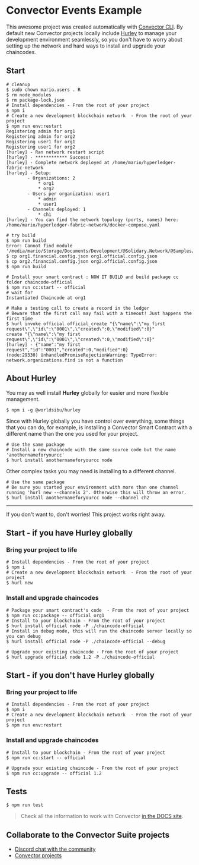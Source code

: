 # Convector Events Example

This awesome project was created automatically with <a href="https://github.com/worldsibu/convector-cli" target="_blank">Convector CLI</a>.
By default new Convector projects locally include <a href="https://github.com/worldsibu/hurley">Hurley</a> to manage your development environment seamlessly, so you don't have to worry about setting up the network and hard ways to install  and upgrade your chaincodes.

## Start

```shell
# cleanup
$ sudo chown mario.users . R
$ rm node_modules
$ rm package-lock.json
# Install dependencies - From the root of your project
$ npm i
# Create a new development blockchain network  - From the root of your project
$ npm run env:restart
Registering admin for org1
Registering admin for org2
Registering user1 for org1
Registering user1 for org2
[hurley] - Ran network restart script
[hurley] - ************ Success!
[hurley] - Complete network deployed at /home/mario/hyperledger-fabric-network
[hurley] - Setup:
        - Organizations: 2
            * org1
            * org2
        - Users per organization: user1 
            * admin 
            * user1
        - Channels deployed: 1
            * ch1
[hurley] - You can find the network topology (ports, names) here: /home/mario/hyperledger-fabric-network/docker-compose.yaml

# try build
$ npm run build
Error: Cannot find module '/media/mario/Storage/Documents/Development/@Solidary.Network/@Samples/ConvectorExampleEvents/org1.official.config.json'
$ cp org1.financial.config.json org1.official.config.json
$ cp org2.financial.config.json org2.official.config.json
$ npm run build

# Install your smart contract : NOW IT BUILD and build package cc folder chaincode-official
$ npm run cc:start -- official
# wait for
Instantiated Chaincode at org1

# Make a testing call to create a record in the ledger
# Beware that the first call may fail with a timeout! Just happens the first time
$ hurl invoke official official_create "{\"name\":\"my first request\",\"id\":\"0001\",\"created\":0,\"modified\":0}"
create "{\"name\":\"my first request\",\"id\":\"0001\",\"created\":0,\"modified\":0}"
[hurley] - {"name":"my first request","id":"0001","created":0,"modified":0}
(node:29330) UnhandledPromiseRejectionWarning: TypeError: network.organizations.find is not a function
```

## About Hurley

You may as well install **Hurley** globally for easier and more flexible management. 

```shell
$ npm i -g @worldsibu/hurley
```

Since with Hurley globally you have control over everything, some things that you can do, for example, is installing a Convector Smart Contract with a different name than the one you used for your project.

```shell
# Use the same package
# Install a new chaincode with the same source code but the name 'anothernameforyourcc'
$ hurl install anothernameforyourcc node
```

Other complex tasks you may need is installing to a different channel.

```shell
# Use the same package
# Be sure you started your environment with more than one channel running 'hurl new --channels 2'. Otherwise this will throw an error.
$ hurl install anothernameforyourcc node --channel ch2
```

---

If you don't want to, don't worries! This project works right away.

## Start - if you have Hurley globally

### Bring your project to life 

```shell
# Install dependencies - From the root of your project
$ npm i
# Create a new development blockchain network  - From the root of your project
$ hurl new
```

###  Install and upgrade chaincodes

```shell
# Package your smart contract's code  - From the root of your project
$ npm run cc:package -- official org1
# Install to your blockchain - From the root of your project
$ hurl install official node -P ./chaincode-official
# Install in debug mode, this will run the chaincode server locally so you can debug
$ hurl install official node -P ./chaincode-official --debug

# Upgrade your existing chaincode - From the root of your project
$ hurl upgrade official node 1.2 -P ./chaincode-official
```

## Start - if you don't have Hurley globally

### Bring your project to life 

```shell
# Install dependencies - From the root of your project
$ npm i
# Create a new development blockchain network  - From the root of your project
$ npm run env:restart
```

###  Install and upgrade chaincodes

```shell
# Install to your blockchain - From the root of your project
$ npm run cc:start -- official

# Upgrade your existing chaincode - From the root of your project
$ npm run cc:upgrade -- official 1.2
```

## Tests

```shell
$ npm run test
```

> Check all the information to work with Convector <a href="https://worldsibu.github.io/convector" target="_blank">in the DOCS site</a>.

## Collaborate to the Convector Suite projects

* <a href="https://discord.gg/twRwpWt" target="_blank">Discord chat with the community</a>
* <a href="https://github.com/worldsibu" target="_blank">Convector projects</a>

